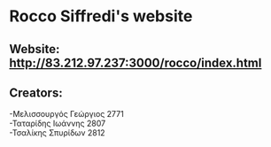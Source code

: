 # Rocco Siffredi's website

## Website: http://83.212.97.237:3000/rocco/index.html

## Creators:

-Μελισσουργός Γεώργιος 2771<br />
-Ταταρίδης Ιωάννης 2807<br />
-Τσαλίκης Σπυρίδων 2812
